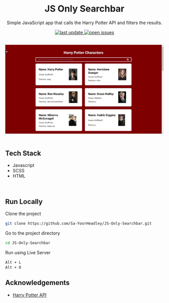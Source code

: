 <div align="center">

  <h1>JS Only Searchbar</h1>
  
  <p>
    Simple JavaScript app that calls the Harry Potter API and filters the results. 
  </p>
  
<!-- Badges -->
<p>
  <a href="">
    <img src="https://img.shields.io/github/last-commit/Sa-YoorHeadley/JS-Only-Searchbar" alt="last update" />
  </a>
  <a href="https://github.com/Sa-YoorHeadley/JS-Only-Searchbar/issues/">
    <img src="https://img.shields.io/github/issues/Sa-YoorHeadley/JS-Only-Searchbar" alt="open issues" />
  </a>
</p>
</div>

<br />

<!-- Video -->
<div align="center"> 
  <img src="https://github.com/Sa-YoorHeadley/JS-Only-Searchbar/blob/main/assets/Preview.gif?raw=true" alt="screenshot" />
</div>

<br />

<!-- TechStack -->
## Tech Stack
  <ul>
    <li>Javascript</li>
    <li>SCSS</li>
    <li>HTML</li>
  </ul>

<br />

<!-- Run Locally -->
## Run Locally

Clone the project

```bash
git clone https://github.com/Sa-YoorHeadley/JS-Only-Searchbar.git
```

Go to the project directory

```bash
cd JS-Only-Searchbar
```

Run using Live Server
```
Alt + L 
Alt + O
```

<!-- Acknowledgements -->
## Acknowledgements

- [Harry Potter API]("http://hp-api.herokuapp.com")
